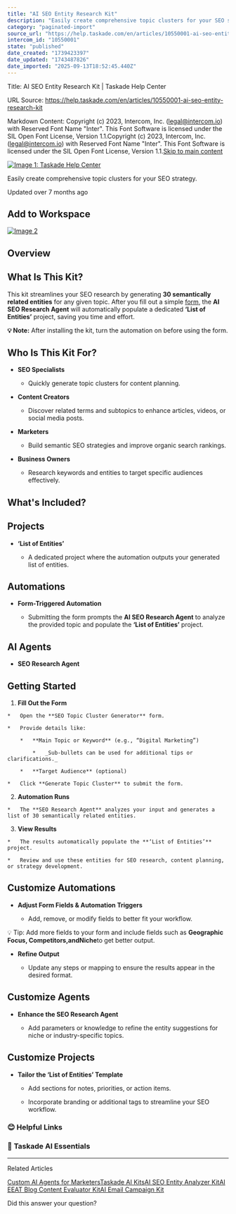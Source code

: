 ```yaml
---
title: "AI SEO Entity Research Kit"
description: "Easily create comprehensive topic clusters for your SEO strategy."
category: "paginated-import"
source_url: "https://help.taskade.com/en/articles/10550001-ai-seo-entity-research-kit"
intercom_id: "10550001"
state: "published"
date_created: "1739423397"
date_updated: "1743487826"
date_imported: "2025-09-13T18:52:45.440Z"
---
```


Title: AI SEO Entity Research Kit | Taskade Help Center

URL Source: https://help.taskade.com/en/articles/10550001-ai-seo-entity-research-kit

Markdown Content:
Copyright (c) 2023, Intercom, Inc. (legal@intercom.io) with Reserved Font Name "Inter". This Font Software is licensed under the SIL Open Font License, Version 1.1.Copyright (c) 2023, Intercom, Inc. (legal@intercom.io) with Reserved Font Name "Inter". This Font Software is licensed under the SIL Open Font License, Version 1.1.[Skip to main content](https://help.taskade.com/en/articles/10550001-ai-seo-entity-research-kit#main-content)

[![Image 1: Taskade Help Center](https://downloads.intercomcdn.com/i/o/490280/d14603621e78c833c2d0e66f/2d1230f35f3009fff25b2989e93312a5.png)](https://help.taskade.com/en/)

Easily create comprehensive topic clusters for your SEO strategy.

Updated over 7 months ago

Add to Workspace
----------------

[![Image 2](https://downloads.intercomcdn.com/i/o/plyqw4hf/1378241354/a88faaf0f3ff0cf1dbb51662c7f8/seo+research+kit.png?expires=1757791800&signature=5207bff5a3fe1d321f517efd753ccabab15dcd7966b478bff5b4130e88ba981c&req=dSMgHst6nIJaXfMW1HO4zT3wPkC98pkv6lQyVyRxb2lYAIQ16Q6U6YDw1%2BMT%0AoBCJU9FlO0LpG%2BA2QEI%3D%0A)](https://www.taskade.com/k/01JK5FZP970NNYY5RQJ16HCC44)

Overview
--------

What Is This Kit?
-----------------

This kit streamlines your SEO research by generating **30 semantically related entities** for any given topic. After you fill out a simple [form](https://intercom.help/taskade/en/articles/9711589-ai-forms-automation-trigger), the **AI SEO Research Agent** will automatically populate a dedicated **‘List of Entities’** project, saving you time and effort.

**💡 Note:** After installing the kit, turn the automation on before using the form.

Who Is This Kit For?
--------------------

*   **SEO Specialists**

    *   Quickly generate topic clusters for content planning.

*   **Content Creators**

    *   Discover related terms and subtopics to enhance articles, videos, or social media posts.

*   **Marketers**

    *   Build semantic SEO strategies and improve organic search rankings.

*   **Business Owners**

    *   Research keywords and entities to target specific audiences effectively.

What's Included?
----------------

Projects
--------

*   **‘List of Entities’**

    *   A dedicated project where the automation outputs your generated list of entities.

Automations
-----------

*   **Form-Triggered Automation**

    *   Submitting the form prompts the **AI SEO Research Agent** to analyze the provided topic and populate the **‘List of Entities’** project.

AI Agents
---------

*   **SEO Research Agent**

Getting Started
---------------

1.   **Fill Out the Form**

    *   Open the **SEO Topic Cluster Generator** form.

    *   Provide details like:

        *   **Main Topic or Keyword** (e.g., “Digital Marketing”)

            *   _Sub-bullets can be used for additional tips or clarifications._

        *   **Target Audience** (optional)

    *   Click **Generate Topic Cluster** to submit the form.

2.   **Automation Runs**

    *   The **SEO Research Agent** analyzes your input and generates a list of 30 semantically related entities.

3.   **View Results**

    *   The results automatically populate the **‘List of Entities’** project.

    *   Review and use these entities for SEO research, content planning, or strategy development.

Customize Automations
---------------------

*   **Adjust Form Fields & Automation Triggers**

    *   Add, remove, or modify fields to better fit your workflow.

💡 Tip: Add more fields to your form and include fields such as **Geographic Focus, Competitors,**and**Niche**to get better output.

*   **Refine Output**

    *   Update any steps or mapping to ensure the results appear in the desired format.

Customize Agents
----------------

*   **Enhance the SEO Research Agent**

    *   Add parameters or knowledge to refine the entity suggestions for niche or industry-specific topics.

Customize Projects
------------------

*   **Tailor the ‘List of Entities’ Template**

    *   Add sections for notes, priorities, or action items.

    *   Incorporate branding or additional tags to streamline your SEO workflow.

### **😊 Helpful Links**

### 🤖 **Taskade AI Essentials**

* * *

Related Articles

[Custom AI Agents for Marketers](https://help.taskade.com/en/articles/8958676-custom-ai-agents-for-marketers)[Taskade AI Kits](https://help.taskade.com/en/articles/10378721-taskade-ai-kits)[AI SEO Entity Analyzer Kit](https://help.taskade.com/en/articles/10531376-ai-seo-entity-analyzer-kit)[AI EEAT Blog Content Evaluator Kit](https://help.taskade.com/en/articles/10532275-ai-eeat-blog-content-evaluator-kit)[AI Email Campaign Kit](https://help.taskade.com/en/articles/10545069-ai-email-campaign-kit)

Did this answer your question?
